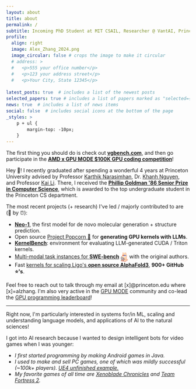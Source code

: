 ```yaml
---
layout: about
title: about
permalink: /
subtitle: Incoming PhD Student at MIT CSAIL, Researcher @ VantAI, Princeton CS '24
profile:
  align: right
  image: Alex_Zhang_2024.png
  image_circular: false # crops the image to make it circular
  # address: >
  #   <p>555 your office number</p>
  #   <p>123 your address street</p>
  #   <p>Your City, State 12345</p>

latest_posts: true  # includes a list of the newest posts
selected_papers: true # includes a list of papers marked as "selected={true}"
news: true  # includes a list of news items
social: false  # includes social icons at the bottom of the page
_styles: >
    p + ul {
        margin-top: -10px;
    }
---
```


The first thing you should do is check out **[vgbench.com](https://www.vgbench.com/)**, and then go participate in the **[AMD x GPU MODE $100K GPU coding competition](https://www.datamonsters.com/amd-developer-challenge-2025)**!

Hey 👋! I recently graduated after spending a wonderful 4 years at Princeton University advised by Professor <a href="https://www.cs.princeton.edu/~karthikn/">Karthik Narasimhan</a>, Dr. <a href="https://machineslearner.com">Khanh Nguyen</a>, and Professor <a href="https://www.cs.princeton.edu/~li/">Kai Li</a>. There, I received the **<a href="https://www.cs.princeton.edu/news/class-day-department-celebrates-accomplishments-graduates">Phillip Goldman '86 Senior Prize in Computer Science</a>**, which is awarded to the top undergraduate student in the Princeton CS department.


<p style="margin-bottom: 0.5rem;">The most recent projects (+ research) I've led / majorly contributed to are (🔀 by ⏰):</p>

<ul>
<li> <a href="https://www.vant.ai/neo-1"><b>Neo-1</b></a>, the first model for de novo molecular generation + structure prediction. </li>
<li> Open source <a href="https://gpu-mode.github.io/popcorn/">Project Popcorn 🍿</a> for <b>generating GPU kernels with LLMs</b>. </li>
<li> <b><a href="https://arxiv.org/abs/2502.10517v1">KernelBench</a></b>: environment for evaluating LLM-generated CUDA / Triton kernels.</li>
<li> <a href="https://www.swebench.com/multimodal.html">Multi-modal task instances for <b>SWE-bench</b></a> <img src="assets/img/swellamamm.png" alt="emoji" width="20" style="vertical-align: middle;"> with the original authors. </li>
<li> Fast <a href="https://github.com/Ligo-Biosciences/AlphaFold3?tab=readme-ov-file#msa-pair-averaging-efficiency"> kernels for scaling Ligo's <b>open source AlphaFold3</b></a>, <b>900+ GitHub ⭐'s</b>. </li>
</ul>

<!-- in  and <a href="https://arxiv.org/abs/2302.04449">guiding</a> agent behavior in different data modalities</b> to create more reliable, interpretable, and less data hungry AI models. I'm also very interested -->

Feel free to reach out to talk through
my email at [x]@princeton.edu where [x]=alzhang. 
I'm also very active in the <a href="https://www.youtube.com/channel/UCJgIbYl6C5no72a0NUAPcTA">GPU MODE</a> community and 
co-lead the <a href="https://www.gpumode.com/">GPU programming leaderboard</a>!

<hr>
Right now, I'm particularly interested in systems for/in ML, scaling and understanding language models, and applications of AI to the natural sciences!

<p style="margin-bottom: 0.1rem;">I got into AI research because I wanted to design intelligent bots for video games when I was younger:</p>
<ul>
<li> <em> I first started programming by making Android games in Java. </em> </li>
<li> <em> I used to make and sell PC games, one of which was mildly successful (~100k+ players). <a href="https://www.youtube.com/watch?v=6Mmfo44FxhA">UE4 unfinished example.</a> </em> </li>
<li> <em> My favorite games of all time are <a href="https://en.wikipedia.org/wiki/Xenoblade_Chronicles_(video_game)">Xenoblade Chronicles</a> and <a href="https://www.teamfortress.com/">Team Fortress 2</a>. </em> </li>
</ul>
